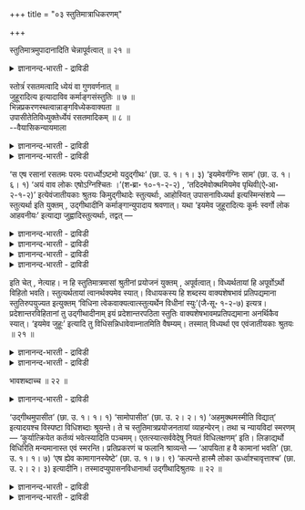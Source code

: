 +++
title = "०३ स्तुतिमात्राधिकरणम्"

+++

स्तुतिमात्रमुपादानादिति चेन्नापूर्वत्वात् ॥ २१ ॥  
<details><summary>ज्ञानानन्द-भारती - द्राविडी</summary>

स्तुदिमात्रमुबादानादिदि सेन्नाबूर्वत्वात् ॥ २१ ॥
</details>

स्तोत्रंं रसतमत्वादि ध्येयं वा गुणवर्णनात् ॥  
जुहूरादित्य इत्यादाविव कर्माङ्गसंस्तुतिः ॥ ७ ॥  
भिन्नप्रकरणस्थत्वान्नाङ्गविध्येकवाक्यता ॥  
उपासीतेतिविध्युक्तेर्ध्येयं रसतमादिकम् ॥ ८ ॥  
--वैयासिकन्यायमाला

<details><summary>ज्ञानानन्द-भारती - द्राविडी</summary>

रसदमत्वम् मुदलियदु स्तोत्रमा? अल्लदु तियाऩिक्क वेण्डियदा? जुहु आदित्यऩ् ऎऩ्बदु मुदलि यदिल् पोल कुणम् वर्णिक्कप्पट्टिरुप्पदाल्, कर्माविऩ् अङ्गमायुळ्ळदऱ्कु स्तोत्रम् ताऩ्।
</details>

<details><summary>ज्ञानानन्द-भारती - द्राविडी</summary>

वेऱु पिरगरणत्तिलिरुप्पदाल्, अङ्गत्तै विदिक्कुम् वाक्कियत्तुडऩ् ऒरे वाक्कियमागुम् तऩ्मै किडैयादु। मेलुम् उबासिक्कवुम् ऎऩ्ऱु विदियुम् सॊल्लप्पट्टिरुप् पदाल् रसदमम् मुदलियदु तियाऩिक्क वेण्डियदे।
</details>

‘स एष रसानां रसतमः परमः परार्ध्योऽष्टमो यदुद्गीथः’ (छा. उ. १। १। ३) ‘इयमेवर्गग्निः साम’ (छा. उ. १। ६। १) ‘अयं वाव लोकः एषोऽग्निश्चितः ।’(श॰ब्रा॰ १०-१-२-२) , ‘तदिदमेवोक्थमियमेव पृथिवी(ऐ॰आ॰ २-१-२)’ इत्येवंजातीयकाः श्रुतयः किमुद्गीथादेः स्तुत्यर्थाः, आहोस्वित् उपासनाविध्यर्था इत्यस्मिन्संशये — स्तुत्यर्था इति युक्तम् , उद्गीथादीनि कर्माङ्गान्युपादाय श्रवणात्। यथा ‘इयमेव जुहूरादित्यः कूर्मः स्वर्गो लोक आहवनीयः’ इत्याद्या जुह्वादिस्तुत्यर्थाः, तद्वत् —

<details><summary>ज्ञानानन्द-भारती - द्राविडी</summary>

(उत्कीदावयवमाऩ ओङ्गारत्तिऱ्कु रसदमत्वम् मुदलाऩ कुणङ्गळ् कूऱप्पट्टिरुक्किऩ्ऱऩ। इवै ओङ्गा रत्तै पुगऴ्वदऱ्काग एऱ्पट्टऩवेदविर त्याऩत्तिऱ्काग अल्ल। जुहुवै पूमियागवुम्, कूर्मत्तै सूरियऩा कवुम्, आहवऩीयत्तै स्वर्क्क लोगमागवुम् सॊल्लि यिरुप्पदु पोल ऎऩ्ऱु पूर्वबक्षम्।
</details>

<details><summary>ज्ञानानन्द-भारती - द्राविडी</summary>

जुहुवै विदिक्किऱ पिरगरणत्तिलेये अदै पिरुदिवियाग सॊल्लियिरुप्पदाल्। अङ्गु स्तुदि पॊरुन् दुम्, इङ्गु कर्म पिरगरणत्तिल् उळ्ळ उत्कीदत्तै रसदमम् ऎऩ्ऱु उबनिषत्तिल् सॊल्वदाल् अदऩुडऩ् सेर्न्दु स्तुदियागादु। पक्कत्तिलुळ्ळ उबासऩत्तै विदिक्कुम् वाक्कियत्तुडऩ् सेरुवदाल् रसदमम् मुदलाऩ कुणङ्गळैयुम् उबासऩम् सॆय्यवेण्डुम् ऎऩ्ऱु सित्तान्दम्)।
</details>

<details><summary>ज्ञानानन्द-भारती - द्राविडी</summary>

ऎट्टावदाऩ उत्कीदावयवमाऩ ओङ्गारम् ऎदुवो अन्द इदु रसङ्गळुक्कुळ् मिगवुम् रसमायुळ्ळदु। मिगवुम् मेलाऩदु, पिरह्मत्तिऩ् इरुप्पिडम् (सान्।I-१-३), "इदुवे (पूमिये) रुक्। अक्ऩि सामम्” (सान्।I-६-१), "सयऩम् सॆय्यप्पट्ट इन्द अक्ऩि इन्द लोगम् ; अन्द इदुवे उक्तम्। इदुवे पिरुदिवी” ऎऩ्ऱु इदु पोलुळ्ळ सुरुदिगळ् उत्कीदम् मुदलियदिऩ् स्तुदियिल् तात्पर्यमुळ्ळ वैगळा? अल्लदु, उबासऩाविदियिल् तात्पर्यमुळ्ळ वैगळा? ऎऩ्ऱु इन्द सन्देहम् एऱ्पडुम्बोदु,
</details>

<details><summary>ज्ञानानन्द-भारती - द्राविडी</summary>

पूर्वबक्षम्: स्तुत्यर्त्तमाऩवै ऎऩ्बदु नियायम्, कर्माक्कळुक्कु अङ्गमायिरुक्कुम् उत्कीदम् मुदलियवै कळै ऎडुत्तुक्कॊण्डु सॊल्लप्पडुवदाल्, ‘इदुवे (पूमिये) जूहू, आदित्यऩ् कूर्मम्, स्वर्क्कलोगम् आहवनीयम्' ऎऩ्बदु मुदलियवै ऎप्पडि जूहू मुदलि यदै स्तोत्तिरम् सॆय्वदऱ्कागवो, अदैप्पोल्।
</details>

इति चेत् , नेत्याह। न हि स्तुतिमात्रमासां श्रुतीनां प्रयोजनं युक्तम् , अपूर्वत्वात्। विध्यर्थतायां हि अपूर्वोऽर्थो विहितो भवति। स्तुत्यर्थतायां त्वानर्थक्यमेव स्यात्। विधायकस्य हि शब्दस्य वाक्यशेषभावं प्रतिपद्यमाना स्तुतिरुपयुज्यत इत्युक्तम् ‘विधिना त्वेकवाक्यत्वात्स्तुत्यर्थेन विधीनां स्युः’(जै॰सू॰ १-२-७) इत्यत्र। प्रदेशान्तरविहितानां तु उद्गीथादीनाम् इयं प्रदेशान्तरपठिता स्तुतिः वाक्यशेषभावमप्रतिपद्यमाना अनर्थिकैव स्यात्। ‘इयमेव जुहूः’ इत्यादि तु विधिसन्निधावेवाम्नातमिति वैषम्यम्। तस्मात् विध्यर्था एव एवंजातीयकाः श्रुतयः ॥ २१ ॥

<details><summary>ज्ञानानन्द-भारती - द्राविडी</summary>

सित्तान्दम्: ऎऩ्ऱाल् अप्पडियल्ल ऎऩ्गिऱार्। इन्द सुरुदिगळुक्कु स्तुदि मात्तिरम् पिरयोजऩम् ऎऩ्बदु युक्तमिल्लै, “अबूर्वमायिरुप्पदाल्" विदियिल् तात्पर्य मॆऩ्ऱिरुन्दाल् अबूर्वमाऩ विषयम् विदिक्कप्पट्टदाग आगिऱदु। स्तुदियिल् तात्पर्यम् ऎऩ्ऱालो पिरयोजऩ मिल्लैयॆऩ्ऱे एऱ्पडुगिऱदु। “विदियुडऩ् ऒरे वाक्किय मायिरुप्पदाल् विदिगळुडैय स्तुदियै पिरयोजऩ मुडैयदाग आगुम्” ऎऩ्ऱविडत्तिल् विदिक्किऱ सप्तत्तिऱ्कु वाक्किय सेषत्तऩ्मैयै अडैगिऱ स्तुदि उबयोगप् पडुगिऱदॆऩ्ऱु अल्लवा सॊल्लप्पट्टिरुक् किऱदु। वेऱु इडत्तिल् विदिक्कप्पट्टुळ्ळ उत्कीदम् मुदलाऩवैगळुक्को वेऱु इडत्तिल् सॊल्लप्पट्टि रुक्कुम् इन्द स्तुदि वाक्किय सेषत्तऩ्मैयै अडै याददिऩाल् पिरयोजऩमऱ्ऱदागवे आगुम्। "इदुवे जूहू” ऎऩ्बदु मुदलियदो विदिक्कु समीबत्तिलेये सॊल्लप्पट्टिरुक्किऱदु ऎऩ्बदिऩाल् वित्तियासम्।
</details>

<details><summary>ज्ञानानन्द-भारती - द्राविडी</summary>

आगैयाल् इदु पोलुळ्ळ सुरुदिगळ् विदियिल् तात्पर्यमुळ्ळवैगळे।
</details>

भावशब्दाच्च ॥ २२ ॥  
<details><summary>ज्ञानानन्द-भारती - द्राविडी</summary>

पावसप्ताच्च ॥ २२ ॥
</details>

‘उद्गीथमुपासीत’ (छा. उ. १। १। १) ‘सामोपासीत’ (छा. उ. २। २। १) ‘अहमुक्थमस्मीति विद्यात्’ इत्यादयश्च विस्पष्टा विधिशब्दाः श्रूयन्ते। ते च स्तुतिमात्रप्रयोजनतायां व्याहन्येरन्। तथा च न्यायविदां स्मरणम् — ‘कुर्यात्क्रियेत कर्तव्यं भवेत्स्यादिति पञ्चमम्। एतत्स्यात्सर्ववेदेषु नियतं विधिलक्षणम्’ इति। लिङाद्यर्थो विधिरिति मन्यमानास्त एवं स्मरन्ति। प्रतिप्रकरणं च फलानि श्राव्यन्ते — ‘आपयिता ह वै कामानां भवति’ (छा. उ. १। १। ७) ‘एष ह्येव कामागानस्येष्टे’ (छा. उ. १। ७। ९) ‘कल्पन्ते हास्मै लोका ऊर्ध्वाश्चावृत्ताश्च’ (छा. उ. २। २। ३) इत्यादीनि। तस्मादप्युपासनविधानार्था उद्गीथादिश्रुतयः ॥ २२ ॥

<details><summary>ज्ञानानन्द-भारती - द्राविडी</summary>

"उत्कीदत्तै उबासिक्कवुम्" (सान्।I-१-१), “सामत् तै उबासिक्कवुम्" (सान्।II-२-१), “नाऩ् उक्तमायिरुक्कि ऱेऩ् ऎऩ्ऱु अऱियवुम्" ऎऩ्बदु मुदलाऩ विदि सप्तङ्गळ् वॆगु स्पष्टमाग सॊल्लप् पट्टिरुक्किऩ्ऱऩ; स्तुदि मात्तिरम् पिरयोजऩमॆऩ्ऱाल् अवै पादिक्कप्पडुम्। अप्पडिये नियायमऱिन्दवर्गळुडैय स्मिरुदि, "सॆय्यवुम्, सॆय्यप्पडवुम्, सॆय्यप्पड वेण्डियदु, इरुक्कवुम्, ऐन्दावदाग इरुक्कलाम् - इदु ऎल्ला वेदङ्गळिलुम् तीर्माऩमायुळ्ळ विदि लक्षणम्” ऎऩ्ऱु; लिङ् मुदलियदिऩ् अर्त्तम् विदि ऎऩ्ऱु ऎण्णुगिऱ अवर्गळ् इव्विदम् स्मरिक्किऱार्गळ्। ऒव्वॊरु पिरगरणत् तिलुम् पलऩ्गळुम् सॊल्लप्पडुगिऩ्ऱऩ, "कामङ्गळै अडैविप्पऩाग आगिऱाऩ्" (सान्।I-१-७), "इवर्दाऩ् इष्टङ्गळैप् पऱ्ऱि काऩम् सॆय्य सक्तियुळ्ळवऩ्" (सान्।I-७-९), “इवऩुक्कु मेलुळ्ळ लोगङ्गळुम्, आविरुत्तमाऩ लोगङ्गळुम् एऱ्पडु किऩ्ऱऩ" (सान्।II-२-३) ऎऩ्बदु मुदलियवै।
</details>

<details><summary>ज्ञानानन्द-भारती - द्राविडी</summary>

आगैयिऩालुम् उत्कीदम् मुदलाऩ सुरुदिगळ् उबासऩाविदियिल् तात्पर्यमुळ्ळवैगळ्।
</details>

